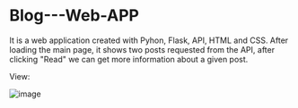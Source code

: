 # Blog---Web-APP
It is a web application created with Pyhon, Flask, API, HTML and CSS. After loading the main page, it shows two posts requested from the API, after clicking "Read" we can get more information about a given post.


View:


![image](https://user-images.githubusercontent.com/114942472/201529231-3eef12e7-cb1b-47ec-8ede-40b89749f91c.png)
